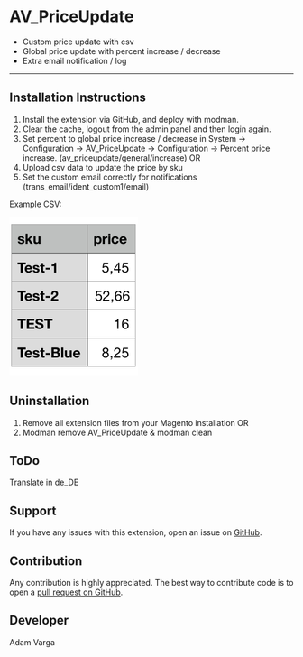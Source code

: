 AV_PriceUpdate
=====================
- Custom price update with csv
- Global price update with percent increase / decrease
- Extra email notification / log
-------------------------------

Installation Instructions
-------------------------
1. Install the extension via GitHub, and deploy with modman.
2. Clear the cache, logout from the admin panel and then login again.
3. Set percent to global price increase / decrease in System -> Configuration -> AV_PriceUpdate -> Configuration -> Percent price increase. (av_priceupdate/general/increase) OR
4. Upload csv data to update the price by sku
4. Set the custom email correctly for notifications (trans_email/ident_custom1/email)

Example CSV:

![alt text](https://github.com/adamvarga/AV_PriceUpdate/blob/master/csv_example.png)

Uninstallation
--------------
1. Remove all extension files from your Magento installation OR
2. Modman remove AV_PriceUpdate & modman clean

ToDo
-------
Translate in de_DE

Support
-------
If you have any issues with this extension, open an issue on [GitHub](https://github.com/adamvarga).

Contribution
------------
Any contribution is highly appreciated. The best way to contribute code is to open a [pull request on GitHub](https://help.github.com/articles/using-pull-requests).

Developer
---------
Adam Varga
